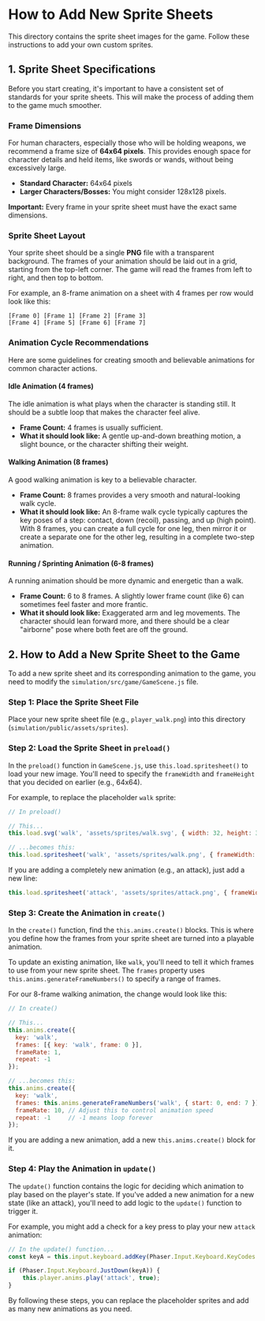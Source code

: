 # How to Add New Sprite Sheets

This directory contains the sprite sheet images for the game. Follow these instructions to add your own custom sprites.

## 1. Sprite Sheet Specifications

Before you start creating, it's important to have a consistent set of standards for your sprite sheets. This will make the process of adding them to the game much smoother.

### Frame Dimensions

For human characters, especially those who will be holding weapons, we recommend a frame size of **64x64 pixels**. This provides enough space for character details and held items, like swords or wands, without being excessively large.

*   **Standard Character:** 64x64 pixels
*   **Larger Characters/Bosses:** You might consider 128x128 pixels.

**Important:** Every frame in your sprite sheet must have the exact same dimensions.

### Sprite Sheet Layout

Your sprite sheet should be a single **PNG** file with a transparent background. The frames of your animation should be laid out in a grid, starting from the top-left corner. The game will read the frames from left to right, and then top to bottom.

For example, an 8-frame animation on a sheet with 4 frames per row would look like this:

```
[Frame 0] [Frame 1] [Frame 2] [Frame 3]
[Frame 4] [Frame 5] [Frame 6] [Frame 7]
```

### Animation Cycle Recommendations

Here are some guidelines for creating smooth and believable animations for common character actions.

#### Idle Animation (4 frames)

The idle animation is what plays when the character is standing still. It should be a subtle loop that makes the character feel alive.

*   **Frame Count:** 4 frames is usually sufficient.
*   **What it should look like:** A gentle up-and-down breathing motion, a slight bounce, or the character shifting their weight.

#### Walking Animation (8 frames)

A good walking animation is key to a believable character.

*   **Frame Count:** 8 frames provides a very smooth and natural-looking walk cycle.
*   **What it should look like:** An 8-frame walk cycle typically captures the key poses of a step: contact, down (recoil), passing, and up (high point). With 8 frames, you can create a full cycle for one leg, then mirror it or create a separate one for the other leg, resulting in a complete two-step animation.

#### Running / Sprinting Animation (6-8 frames)

A running animation should be more dynamic and energetic than a walk.

*   **Frame Count:** 6 to 8 frames. A slightly lower frame count (like 6) can sometimes feel faster and more frantic.
*   **What it should look like:** Exaggerated arm and leg movements. The character should lean forward more, and there should be a clear "airborne" pose where both feet are off the ground.

## 2. How to Add a New Sprite Sheet to the Game

To add a new sprite sheet and its corresponding animation to the game, you need to modify the `simulation/src/game/GameScene.js` file.

### Step 1: Place the Sprite Sheet File

Place your new sprite sheet file (e.g., `player_walk.png`) into this directory (`simulation/public/assets/sprites`).

### Step 2: Load the Sprite Sheet in `preload()`

In the `preload()` function in `GameScene.js`, use `this.load.spritesheet()` to load your new image. You'll need to specify the `frameWidth` and `frameHeight` that you decided on earlier (e.g., 64x64).

For example, to replace the placeholder `walk` sprite:

```javascript
// In preload()

// This...
this.load.svg('walk', 'assets/sprites/walk.svg', { width: 32, height: 32 });

// ...becomes this:
this.load.spritesheet('walk', 'assets/sprites/walk.png', { frameWidth: 64, frameHeight: 64 });
```

If you are adding a completely new animation (e.g., an attack), just add a new line:

```javascript
this.load.spritesheet('attack', 'assets/sprites/attack.png', { frameWidth: 64, frameHeight: 64 });
```

### Step 3: Create the Animation in `create()`

In the `create()` function, find the `this.anims.create()` blocks. This is where you define how the frames from your sprite sheet are turned into a playable animation.

To update an existing animation, like `walk`, you'll need to tell it which frames to use from your new sprite sheet. The `frames` property uses `this.anims.generateFrameNumbers()` to specify a range of frames.

For our 8-frame walking animation, the change would look like this:

```javascript
// In create()

// This...
this.anims.create({
  key: 'walk',
  frames: [{ key: 'walk', frame: 0 }],
  frameRate: 1,
  repeat: -1
});

// ...becomes this:
this.anims.create({
  key: 'walk',
  frames: this.anims.generateFrameNumbers('walk', { start: 0, end: 7 }), // Use frames 0 through 7
  frameRate: 10, // Adjust this to control animation speed
  repeat: -1     // -1 means loop forever
});
```

If you are adding a new animation, add a new `this.anims.create()` block for it.

### Step 4: Play the Animation in `update()`

The `update()` function contains the logic for deciding which animation to play based on the player's state. If you've added a new animation for a new state (like an attack), you'll need to add logic to the `update()` function to trigger it.

For example, you might add a check for a key press to play your new `attack` animation:

```javascript
// In the update() function...
const keyA = this.input.keyboard.addKey(Phaser.Input.Keyboard.KeyCodes.A);

if (Phaser.Input.Keyboard.JustDown(keyA)) {
    this.player.anims.play('attack', true);
}
```

By following these steps, you can replace the placeholder sprites and add as many new animations as you need.
